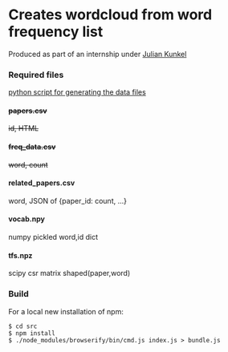 # Creates wordcloud from word frequency list
Produced as part of an internship under [Julian Kunkel](https://hps.vi4io.org/about/people/start#julian_kunkel)

### Required files
[python script for generating the data files](https://github.com/bHodges97/pdf-from-site)


#### ~~papers.csv~~
~~id, HTML~~
#### ~~freq_data.csv~~
~~word, count~~
#### related_papers.csv
word, JSON of {paper_id: count, ...}

#### vocab.npy
numpy pickled word,id dict

#### tfs.npz
scipy csr matrix shaped(paper,word)

### Build
For a local new installation of npm:
```
$ cd src
$ npm install
$ ./node_modules/browserify/bin/cmd.js index.js > bundle.js
```
